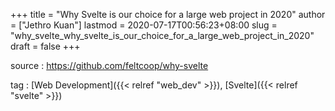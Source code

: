+++
title = "Why Svelte is our choice for a large web project in 2020"
author = ["Jethro Kuan"]
lastmod = 2020-07-17T00:56:23+08:00
slug = "why_svelte_why_svelte_is_our_choice_for_a_large_web_project_in_2020"
draft = false
+++

source
: <https://github.com/feltcoop/why-svelte>

tag
: [Web Development]({{< relref "web_dev" >}}), [Svelte]({{< relref "svelte" >}})
